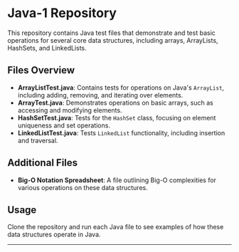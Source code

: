 # Java-1 Repository

This repository contains Java test files that demonstrate and test basic operations for several core data structures, including arrays, ArrayLists, HashSets, and LinkedLists.

## Files Overview

- **ArrayListTest.java**: Contains tests for operations on Java's `ArrayList`, including adding, removing, and iterating over elements.
- **ArrayTest.java**: Demonstrates operations on basic arrays, such as accessing and modifying elements.
- **HashSetTest.java**: Tests for the `HashSet` class, focusing on element uniqueness and set operations.
- **LinkedListTest.java**: Tests `LinkedList` functionality, including insertion and traversal.

## Additional Files

- **Big-O Notation Spreadsheet**: A file outlining Big-O complexities for various operations on these data structures.

## Usage

Clone the repository and run each Java file to see examples of how these data structures operate in Java.

---


